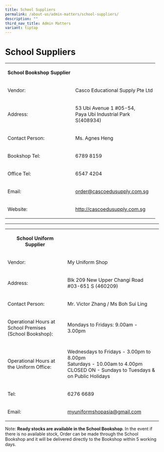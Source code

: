 ```yaml
---
title: School Suppliers
permalink: /about-us/admin-matters/school-suppliers/
description: ""
third_nav_title: Admin Matters
variant: tiptap
---
```

<h1><strong>School Suppliers</strong></h1>
<table style="minWidth: 50px">
<colgroup>
<col>
<col>
</colgroup>
<tbody>
<tr>
<th rowspan="1" colspan="1">
<p>School Bookshop Supplier</p>
</th>
<th rowspan="1" colspan="1">
<p></p>
</th>
</tr>
<tr>
<td rowspan="1" colspan="1">
<p>Vendor:</p>
</td>
<td rowspan="1" colspan="1">
<p>Casco Educational Supply Pte Ltd</p>
</td>
</tr>
<tr>
<td rowspan="1" colspan="1">
<p>Address:</p>
</td>
<td rowspan="1" colspan="1">
<p>53 Ubi Avenue 1 #05-54,
<br>Paya Ubi Industrial Park
<br>S(408934)</p>
</td>
</tr>
<tr>
<td rowspan="1" colspan="1">
<p>Contact Person:</p>
</td>
<td rowspan="1" colspan="1">
<p>Ms. Agnes Heng</p>
</td>
</tr>
<tr>
<td rowspan="1" colspan="1">
<p>Bookshop Tel:</p>
</td>
<td rowspan="1" colspan="1">
<p>6789 8159</p>
</td>
</tr>
<tr>
<td rowspan="1" colspan="1">
<p>Office Tel:</p>
</td>
<td rowspan="1" colspan="1">
<p>6547 4204</p>
</td>
</tr>
<tr>
<td rowspan="1" colspan="1">
<p>Email:</p>
</td>
<td rowspan="1" colspan="1">
<p><a href="mailto:cascoedu@gmail.com" rel="noopener noreferrer nofollow" target="_blank">order@cascoedusupply.com.sg</a>
</p>
</td>
</tr>
<tr>
<td rowspan="1" colspan="1">
<p>Website:</p>
</td>
<td rowspan="1" colspan="1">
<p><a href="www.casco.com.sg" rel="noopener noreferrer nofollow" target="_blank">http://cascoedusupply.com.sg</a>
</p>
</td>
</tr>
</tbody>
</table>
<hr>
<table style="minWidth: 50px">
<colgroup>
<col>
<col>
</colgroup>
<tbody>
<tr>
<th rowspan="1" colspan="1">
<p>School Uniform Supplier</p>
</th>
<th rowspan="1" colspan="1">
<p></p>
</th>
</tr>
<tr>
<td rowspan="1" colspan="1">
<p>Vendor:</p>
</td>
<td rowspan="1" colspan="1">
<p>My Uniform Shop</p>
</td>
</tr>
<tr>
<td rowspan="1" colspan="1">
<p>Address:</p>
</td>
<td rowspan="1" colspan="1">
<p>Blk 209 New Upper Changi Road
<br>#03-651 S (460209)</p>
</td>
</tr>
<tr>
<td rowspan="1" colspan="1">
<p>Contact Person:</p>
</td>
<td rowspan="1" colspan="1">
<p>Mr. Victor Zhang / Ms Boh Sui Ling</p>
</td>
</tr>
<tr>
<td rowspan="1" colspan="1">
<p>Operational Hours at School Premises (School Bookshop):</p>
</td>
<td rowspan="1" colspan="1">
<p>Mondays to Fridays: 9.00am - 3.00pm</p>
</td>
</tr>
<tr>
<td rowspan="1" colspan="1">
<p>Operational Hours at the Uniform Office:</p>
</td>
<td rowspan="1" colspan="1">
<p>Wednesdays to Fridays - 3.00pm to 8.00pm
<br>Saturdays - 10.00am to 4.00pm
<br>CLOSED ON - Sundays to Tuesdays &amp; on Public Holidays</p>
</td>
</tr>
<tr>
<td rowspan="1" colspan="1">
<p>Tel:</p>
</td>
<td rowspan="1" colspan="1">
<p>6276 6689</p>
</td>
</tr>
<tr>
<td rowspan="1" colspan="1">
<p>Email:</p>
</td>
<td rowspan="1" colspan="1">
<p><a href="mailto:myuniformshopasia@gmail.com" rel="noopener noreferrer nofollow" target="_blank">myuniformshopasia@gmail.com</a>
</p>
</td>
</tr>
</tbody>
</table>
<p>Note:&nbsp;<strong>Ready stocks are available in the School Bookshop</strong>.
In the event if there is no available stock, Order can be made through
the School Bookshop and it will be delivered directly to the Bookshop within
5 working days.</p>